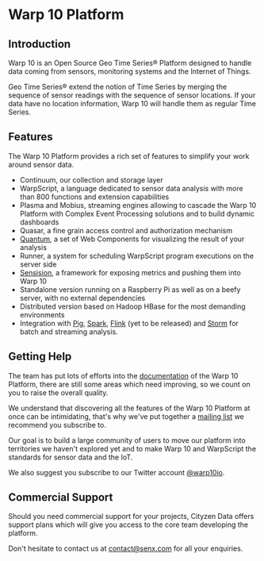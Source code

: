 # Warp 10 Platform

## Introduction

Warp 10 is an Open Source Geo Time Series® Platform designed to handle data coming from sensors, monitoring systems and the Internet of Things.

Geo Time Series® extend the notion of Time Series by merging the sequence of sensor readings with the sequence of sensor locations. If your data have no location information, Warp 10 will handle them as regular Time Series.

## Features

The Warp 10 Platform provides a rich set of features to simplify your work around sensor data.

* Continuum, our collection and storage layer
* WarpScript, a language dedicated to sensor data analysis with more than 800 functions and extension capabilities
* Plasma and Mobius, streaming engines allowing to cascade the Warp 10 Platform with Complex Event Processing solutions and to build dynamic dashboards
* Quasar, a fine grain access control and authorization mechanism
* [Quantum](https://github.com/senx/warp10-quantum), a set of Web Components for visualizing the result of your analysis
* Runner, a system for scheduling WarpScript program executions on the server side
* [Sensision](https://github.com/senx/sensision), a framework for exposing metrics and pushing them into Warp 10
* Standalone version running on a Raspberry Pi as well as on a beefy server, with no external dependencies
* Distributed version based on Hadoop HBase for the most demanding environments
* Integration with [Pig](https://github.com/senx/warp10-pig), [Spark](https://github.com/senx/warp10-spark2), [Flink](https://github.com/senx/warp10-flink) (yet to be released) and [Storm](https://github.com/senx/warp10-storm) for batch and streaming analysis.

## Getting Help

The team has put lots of efforts into the [documentation](http://www.warp10.io/) of the Warp 10 Platform, there are still some areas which need improving, so we count on you to raise the overall quality.

We understand that discovering all the features of the Warp 10 Platform at once can be intimidating, that's why we've put together a [mailing list](https://groups.google.com/forum/#!forum/warp10-users) we recommend you subscribe to.

Our goal is to build a large community of users to move our platform into territories we haven't explored yet and to make Warp 10 and WarpScript the standards for sensor data and the IoT.

We also suggest you subscribe to our Twitter account [@warp10io](https://twitter.com/warp10io).

## Commercial Support

Should you need commercial support for your projects, Cityzen Data offers support plans which will give you access to the core team developing the platform.

Don't hesitate to contact us at [contact@senx.com](mailto:contact@senx.com) for all your enquiries.
